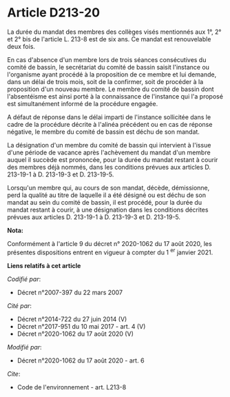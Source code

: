 # Article D213-20

La durée du mandat des membres des collèges visés mentionnés aux 1°, 2° et 2° bis de l'article L. 213-8 est de six ans. Ce
mandat est renouvelable deux fois.

En cas d'absence d'un membre lors de trois séances consécutives du comité de bassin, le secrétariat du comité de bassin
saisit l'instance ou l'organisme ayant procédé à la proposition de ce membre et lui demande, dans un délai de trois mois,
soit de la confirmer, soit de procéder à la proposition d'un nouveau membre. Le membre du comité de bassin dont l'absentéisme
est ainsi porté à la connaissance de l'instance qui l'a proposé est simultanément informé de la procédure engagée.

A défaut de réponse dans le délai imparti de l'instance sollicitée dans le cadre de la procédure décrite à l'alinéa précédent
ou en cas de réponse négative, le membre du comité de bassin est déchu de son mandat.

La désignation d'un membre du comité de bassin qui intervient à l'issue d'une période de vacance après l'achèvement du mandat
d'un membre auquel il succède est prononcée, pour la durée du mandat restant à courir des membres déjà nommés, dans les
conditions prévues aux articles D. 213-19-1 à D. 213-19-3 et D. 213-19-5.

Lorsqu'un membre qui, au cours de son mandat, décède, démissionne, perd la qualité au titre de laquelle il a été désigné ou
est déchu de son mandat au sein du comité de bassin, il est procédé, pour la durée du mandat restant à courir, à une
désignation dans les conditions décrites prévues aux articles D. 213-19-1 à D. 213-19-3 et D. 213-19-5.

**Nota:**

Conformément à l'article 9 du décret n° 2020-1062 du 17 août 2020, les présentes dispositions entrent en vigueur à compter du
1
  <sup>er</sup> janvier 2021.

**Liens relatifs à cet article**

_Codifié par_:

  - Décret n°2007-397 du 22 mars 2007

_Cité par_:

  - Décret n°2014-722 du 27 juin 2014 (V)
  - Décret n°2017-951 du 10 mai 2017 - art. 4 (V)
  - Décret n°2020-1062 du 17 août 2020 (V)

_Modifié par_:

  - Décret n°2020-1062 du 17 août 2020 - art. 6

_Cite_:

  - Code de l'environnement - art. L213-8
